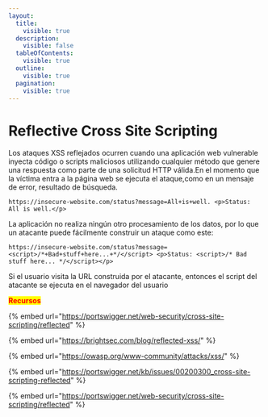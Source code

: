 ```yaml
---
layout:
  title:
    visible: true
  description:
    visible: false
  tableOfContents:
    visible: true
  outline:
    visible: true
  pagination:
    visible: true
---
```


# Reflective Cross Site Scripting

Los ataques XSS reflejados ocurren cuando una aplicación web vulnerable inyecta código o scripts maliciosos utilizando cualquier método que genere una respuesta como parte de una solicitud HTTP válida.En el momento que la víctima entra a la página web se ejecuta el ataque,como en un mensaje de error, resultado de búsqueda.

`https://insecure-website.com/status?message=All+is+well. <p>Status: All is well.</p>`

La aplicación no realiza ningún otro procesamiento de los datos, por lo que un atacante puede fácilmente construir un ataque como este:

`https://insecure-website.com/status?message=<script>/*+Bad+stuff+here...+*/</script> <p>Status: <script>/* Bad stuff here... */</script></p>`

Si el usuario visita la URL construida por el atacante, entonces el script del atacante se ejecuta en el navegador del usuario



<mark style="color:red;">**Recursos**</mark>

{% embed url="https://portswigger.net/web-security/cross-site-scripting/reflected" %}

{% embed url="https://brightsec.com/blog/reflected-xss/" %}

{% embed url="https://owasp.org/www-community/attacks/xss/" %}

{% embed url="https://portswigger.net/kb/issues/00200300_cross-site-scripting-reflected" %}

{% embed url="https://portswigger.net/web-security/cross-site-scripting/reflected" %}
